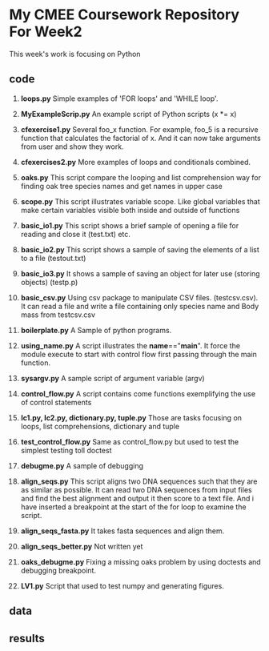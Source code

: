 # My CMEE Coursework Repository For Week2
This week's work is focusing on Python

## code 
1. **loops.py**
Simple examples of 'FOR loops' and 'WHILE loop'.

2. **MyExampleScrip.py**
An example script of Python scripts (x *= x)

3. **cfexercise1.py**
Several foo_x function. For example, foo_5 is a recursive function that calculates the factorial of x. And it can now take arguments from user and show they work.

4. **cfexercises2.py**
More examples of loops and conditionals combined.

5. **oaks.py**
This script compare the looping and list comprehension way for finding oak tree species names and get names in upper case

6. **scope.py**
This script illustrates variable scope. Like global variables that make certain variables visible both inside and outside of functions

7. **basic_io1.py**
This script shows a brief sample of opening a file for reading and close it (test.txt) etc.

8. **basic_io2.py**
This script shows a sample of saving the elements of a list to a file (testout.txt)

9. **basic_io3.py**
It shows a sample of saving an object for later use (storing objects) (testp.p)

10. **basic_csv.py**
Using csv package to manipulate CSV files. (testcsv.csv). It can read a file and write a file containing only species name and Body mass from testcsv.csv

11. **boilerplate.py**
A Sample of python programs.

12. **using_name.py**
A script illustrates the __name__=="__main__". It force the module execute to start with control flow first passing through the main function.

13. **sysargv.py** 
A sample script of argument variable (argv) 

14. **control_flow.py**
A script contains come functions exemplifying the use of control statements

15. **lc1.py, lc2.py, dictionary.py, tuple.py** 
Those are tasks focusing on loops, list comprehensions, dictionary and tuple

16. **test_control_flow.py**
Same as control_flow.py but used to test the simplest testing toll doctest

17. **debugme.py**
A sample of debugging

18. **align_seqs.py**
This script aligns two DNA sequences such that they are as similar as possible. It can read two DNA sequences from input files and find the best alignment and output it then score to a text file. And i have inserted a breakpoint at the start of the for loop to examine the script.

19. **align_seqs_fasta.py**
It takes fasta sequences and align them.

20. **align_seqs_better.py**
Not written yet

21. **oaks_debugme.py**
Fixing a missing oaks problem by using doctests and debugging breakpoint.

22. **LV1.py**
Script that used to test numpy and generating figures.




## data

## results 




